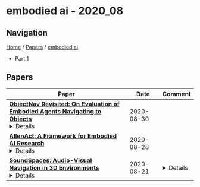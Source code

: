 # embodied ai - 2020_08

## Navigation

[Home](https://lixin97.github.io/arXivRadar) / [Papers](https://lixin97.github.io/arXivRadar/papers) / [embodied ai](https://lixin97.github.io/arXivRadar/papers/embodied_ai)

- Part 1

## Papers

| **Paper** | **Date** | **Comment** |
| --- | --- | --- |
| **[ObjectNav Revisited: On Evaluation of Embodied Agents Navigating to Objects](http://arxiv.org/abs/2006.13171v2)**<details>We revisit the problem of Object-Goal Navigation (ObjectNav). In its simplest form, ObjectNav is defined as the task of navigating to an object, specified by its label, in an unexplored environment. In particular, the agent is initialized at a random location and pose in an environment and asked to find an instance of an object category, e.g., find a chair, by navigating to it. As the community begins to show increased interest in semantic goal specification for navigation tasks, a number of different often-inconsistent interpretations of this task are emerging. This document summarizes the consensus recommendations of this working group on ObjectNav. In particular, we make recommendations on subtle but important details of evaluation criteria (for measuring success when navigating towards a target object), the agent's embodiment parameters, and the characteristics of the environments within which the task is carried out. Finally, we provide a detailed description of the instantiation of these recommendations in challenges organized at the Embodied AI workshop at CVPR 2020 http://embodied-ai.org .</details> | 2020-08-30 |  |
| **[AllenAct: A Framework for Embodied AI Research](http://arxiv.org/abs/2008.12760v1)**<details>The domain of Embodied AI, in which agents learn to complete tasks through interaction with their environment from egocentric observations, has experienced substantial growth with the advent of deep reinforcement learning and increased interest from the computer vision, NLP, and robotics communities. This growth has been facilitated by the creation of a large number of simulated environments (such as AI2-THOR, Habitat and CARLA), tasks (like point navigation, instruction following, and embodied question answering), and associated leaderboards. While this diversity has been beneficial and organic, it has also fragmented the community: a huge amount of effort is required to do something as simple as taking a model trained in one environment and testing it in another. This discourages good science. We introduce AllenAct, a modular and flexible learning framework designed with a focus on the unique requirements of Embodied AI research. AllenAct provides first-class support for a growing collection of embodied environments, tasks and algorithms, provides reproductions of state-of-the-art models and includes extensive documentation, tutorials, start-up code, and pre-trained models. We hope that our framework makes Embodied AI more accessible and encourages new researchers to join this exciting area. The framework can be accessed at: https://allenact.org/</details> | 2020-08-28 |  |
| **[SoundSpaces: Audio-Visual Navigation in 3D Environments](http://arxiv.org/abs/1912.11474v3)**<details>Moving around in the world is naturally a multisensory experience, but today's embodied agents are deaf---restricted to solely their visual perception of the environment. We introduce audio-visual navigation for complex, acoustically and visually realistic 3D environments. By both seeing and hearing, the agent must learn to navigate to a sounding object. We propose a multi-modal deep reinforcement learning approach to train navigation policies end-to-end from a stream of egocentric audio-visual observations, allowing the agent to (1) discover elements of the geometry of the physical space indicated by the reverberating audio and (2) detect and follow sound-emitting targets. We further introduce SoundSpaces: a first-of-its-kind dataset of audio renderings based on geometrical acoustic simulations for two sets of publicly available 3D environments (Matterport3D and Replica), and we instrument Habitat to support the new sensor, making it possible to insert arbitrary sound sources in an array of real-world scanned environments. Our results show that audio greatly benefits embodied visual navigation in 3D spaces, and our work lays groundwork for new research in embodied AI with audio-visual perception.</details> | 2020-08-21 | <details>Accepted to ECCV 2020 (Spotlight). Project page: http://vision.cs.utexas.edu/projects/audio_visual_navigation/</details> |
